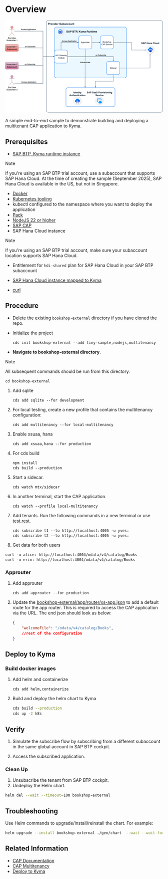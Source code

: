 # Overview

![mt-bookshop](./assets/bookshop-mt-drawio.png)

A simple end-to-end sample to demonstrate building and deploying a multitenant CAP application to Kyma.

## Prerequisites

- [SAP BTP, Kyma runtime instance](../prerequisites/README.md#kyma)

> [!Note]
> If you're using an SAP BTP trial account, use a subaccount that supports SAP Hana Cloud. At the time of creating the sample (September 2025), SAP Hana Cloud is available in the US, but not in Singapore.

- [Docker](../prerequisites/README.md#docker)
- [Kubernetes tooling](../prerequisites/README.md#kubernetes)
- kubectl configured to the namespace where you want to deploy the application
- [Pack](../prerequisites/README.md#pack)
- [NodeJS 22 or higher](https://nodejs.org/en/download/)
- [SAP CAP](../prerequisites/README.md#sap-cap)
- SAP Hana Cloud instance

> [!Note]
> If you're using an SAP BTP trial account, make sure your subaccount location supports SAP Hana Cloud.

- Entitlement for `hdi-shared` plan for SAP Hana Cloud in your SAP BTP subaccount
- [SAP Hana Cloud instance mapped to Kyma](https://blogs.sap.com/2022/12/15/consuming-sap-hana-cloud-from-the-kyma-environment/)

- [curl](https://curl.se/)

## Procedure

- Delete the existing `bookshop-external` directory if you have cloned the repo.

- Initialize the project

    ```shell
    cds init bookshop-external --add tiny-sample,nodejs,multitenancy
    ```

- **Navigate to bookshop-external directory**.

> [!Note]
> All subsequent commands should be run from this directory.

  ```shell
  cd bookshop-external
  ```

1. Add sqlite

    ```shell
    cds add sqlite --for development
    ```

2. For local testing, create a new profile that contains the multitenancy configuration:

    ```shell
    cds add multitenancy --for local-multitenancy
    ```

3. Enable xsuaa, hana

    ```shell
    cds add xsuaa,hana --for production
    ```

4. For cds build

    ```shell
    npm install
    cds build --production
    ```

5. Start a sidecar.

    ```shell
    cds watch mtx/sidecar
    ```

6. In another terminal, start the CAP application.

    ```shell
    cds watch --profile local-multitenancy
    ```

7. Add tenants. Run the following commands in a new terminal or use [test.rest](./test.rest).

    ```shell
    cds subscribe t1 --to http://localhost:4005 -u yves:
    cds subscribe t2 --to http://localhost:4005 -u yves:
    ```

7. Get data for both users

  ```shell
  curl -u alice: http://localhost:4004/odata/v4/catalog/Books
  curl -u erin: http://localhost:4004/odata/v4/catalog/Books
  ```

### Approuter

1. Add approuter

    ```shell
    cds add approuter --for production
    ```

2. Update the [bookshop-external/app/router/xs-app.json](bookshop-external/app/router/xs-app.json) to add a default route for the app router. This is required to access the CAP application via the URL. The end json should look as below:

    ```json
    {
        "welcomeFile": "/odata/v4/catalog/Books",
        //rest of the configuration
    }
    ```

## Deploy to Kyma

### Build docker images

1. Add helm and containerize

    ```shell
    cds add helm,containerize
    ```

2. Build and deploy the helm chart to Kyma

    ```bash
    cds build --production
    cds up -2 k8s
    ```

## Verify

1. Simulate the subscribe flow by subscribing from a different subaccount in the same global account in SAP BTP cockpit.

2. Access the subscribed application.

### Clean Up

1. Unsubscribe the tenant from SAP BTP cockpit.
2. Undeploy the Helm chart.

  ```bash
  helm del --wait --timeout=10m bookshop-external
  ```

## Troubleshooting

Use Helm commands to upgrade/install/reinstall the chart. For example:

  ```bash
  helm upgrade --install bookshop-external ./gen/chart  --wait --wait-for-jobs --timeout=10m --set-file xsuaa.jsonParameters=xs-security.json
  ```

## Related Information

- [CAP Documentation](https://cap.cloud.sap/docs/get-started/)
- [CAP Multitenancy](https://cap.cloud.sap/docs/guides/multitenancy/)
- [Deploy to Kyma](https://cap.cloud.sap/docs/guides/deployment/to-kyma)
